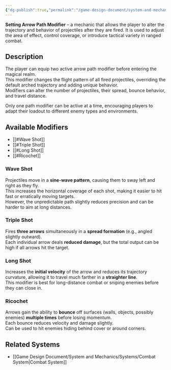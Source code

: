 ```yaml
---
{"dg-publish":true,"permalink":"/game-design-document/system-and-mechanics/mechanincs/setting-arrow-path-modifier/"}
---
```


**Setting Arrow Path Modifier** – a mechanic that allows the player to alter the trajectory and behavior of projectiles after they are fired. It is used to adjust the area of effect, control coverage, or introduce tactical variety in ranged combat.
## Description
The player can equip two active arrow path modifier before entering the magical realm.  
This modifier changes the flight pattern of all fired projectiles, overriding the default arched trajectory and adding unique behavior.  
Modifiers can alter the number of projectiles, their spread, bounce behavior, and travel distance.

Only one path modifier can be active at a time, encouraging players to adapt their loadout to different enemy types and environments.

## Available Modifiers
- [[#Wave Shot]]
- [[#Triple Shot]]
- [[#Long Shot]]
- [[#Ricochet]]

### Wave Shot
Projectiles move in a **sine-wave pattern**, causing them to sway left and right as they fly.  
This increases the horizontal coverage of each shot, making it easier to hit fast or erratically moving targets.  
However, the unpredictable path slightly reduces precision and can be harder to aim at long distances.

### Triple Shot
Fires **three arrows** simultaneously in a **spread formation** (e.g., angled slightly outward).  
Each individual arrow deals **reduced damage**, but the total output can be high if all arrows hit the target.

### Long Shot
Increases the **initial velocity** of the arrow and reduces its trajectory curvature, allowing it to travel much farther in a **straighter line**.  
This modifier is best for long-distance combat or sniping enemies before they can close in.

### Ricochet
Arrows gain the ability to **bounce** off surfaces (walls, objects, possibly enemies) **multiple times** before losing momentum.  
Each bounce reduces velocity and damage slightly.  
Can be used to hit enemies hiding behind cover or around corners.

## Related Systems
- [[Game Design Document/System and Mechanics/Systems/Combat System\|Combat System]]